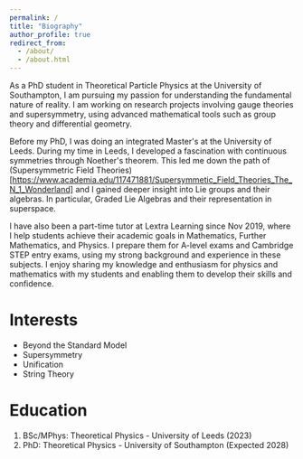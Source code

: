 ```yaml
---
permalink: /
title: "Biography"
author_profile: true
redirect_from: 
  - /about/
  - /about.html
---
```


As a PhD student in Theoretical Particle Physics at the University of Southampton, I am pursuing my passion for understanding the fundamental nature of reality. I am working on research projects involving gauge theories and supersymmetry, using advanced mathematical tools such as group theory and differential geometry.

Before my PhD, I was doing an integrated Master's at the University of Leeds. During my time in Leeds, I developed a fascination with continuous symmetries through Noether's theorem. This led me down the path of (Supersymmetric Field Theories)[https://www.academia.edu/117471881/Supersymmetic_Field_Theories_The_N_1_Wonderland] and I gained deeper insight into Lie groups and their algebras. In particular, Graded Lie Algebras and their representation in superspace.

I have also been a part-time tutor at Lextra Learning since Nov 2019, where I help students achieve their academic goals in Mathematics, Further Mathematics, and Physics. I prepare them for A-level exams and Cambridge STEP entry exams, using my strong background and experience in these subjects. I enjoy sharing my knowledge and enthusiasm for physics and mathematics with my students and enabling them to develop their skills and confidence.


Interests
======
* Beyond the Standard Model
* Supersymmetry
* Unification
* String Theory

Education
======
1. BSc/MPhys: Theoretical Physics - University of Leeds (2023)
2. PhD: Theoretical Physics - University of Southampton (Expected 2028)



